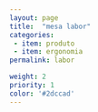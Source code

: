 ```yaml
---
layout: page
title:  "mesa labor"
categories:
 - item: produto
 - item: ergonomia
permalink: labor

weight: 2
priority: 1
color: '#2dccad'
---
```

